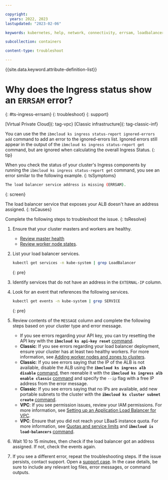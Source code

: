 ```yaml
---

copyright: 
  years: 2022, 2023
lastupdated: "2023-02-06"

keywords: kubernetes, help, network, connectivity, errsam, loadbalancer service missing

subcollection: containers

content-type: troubleshoot

---
```


{{site.data.keyword.attribute-definition-list}}



# Why does the Ingress status show an `ERRSAM` error?
{: #ts-ingress-errsam}
{: troubleshoot}
{: support}

[Virtual Private Cloud]{: tag-vpc} [Classic infrastructure]{: tag-classic-inf}

You can use the the `ibmcloud ks ingress status-report ignored-errors add` command to add an error to the ignored-errors list. Ignored errors still appear in the output of the `ibmcloud ks ingress status-report get` command, but are ignored when calculating the overall Ingress Status.
{: tip}


When you check the status of your cluster's Ingress components by running the `ibmcloud ks ingress status-report get` command, you see an error similar to the following example.
{: tsSymptoms}


```sh
The load balancer service address is missing (ERRSAM).
```
{: screen}

The load balancer service that exposes your ALB doesn't have an address assigned.
{: tsCauses}

Complete the following steps to troubleshoot the issue.
{: tsResolve}

1. Ensure that your cluster masters and workers are healthy.
    - [Review master health](/docs/containers?topic=containers-debug_master#review-master-health)
    - [Review worker node states](/docs/containers?topic=containers-worker-node-state-reference).
1. List your load balancer services.
    
    ```sh
    kubectl get services -n kube-system | grep LoadBalancer
    ```
    {: pre}

    
    
1. Identify services that do not have an address in the `EXTERNAL-IP` column.

1. Look for an event that references the following services.
    
    ```sh
    kubectl get events -n kube-system | grep SERVICE
    ```
    {: pre}
    
    
    
1. Review contents of the `MESSAGE` column and complete the following steps based on your cluster type and error message.
    - If you see errors regarding your API key, you can try resetting the API key with the **`ibmcloud ks api-key reset`** [command](/docs/containers?topic=containers-kubernetes-service-cli#cs_api_key_reset).
    - **Classic**: If you see errors regarding your load balancer deployment, ensure your cluster has at least two healthy workers. For more information, see [Adding worker nodes and zones to clusters](/docs/containers?topic=containers-add_workers).
    - **Classic**: If you see errors saying that the IP of the ALB is not available, disable the ALB using the **`ibmcloud ks ingress alb disable`** [command](/docs/containers?topic=containers-kubernetes-service-cli#cs_alb_disable), then reenable it with the **`ibmcloud ks ingress alb enable classic`** [command](/docs/containers?topic=containers-kubernetes-service-cli#cs_alb_configure) and specify the `--ip` flag with a free IP address from the error message.
    - **Classic**: If you see errors saying that no IPs are available, add new portable subnets to the cluster with the **`ibmcloud ks cluster subnet create`** [command](/docs/containers?topic=containers-kubernetes-service-cli#cs_cluster_subnet_create).
    - **VPC**: If you see permission issues, review your IAM permissions. For more information, see [Setting up an Application Load Balancer for VPC](/docs/containers?topic=containers-vpc-lbaas#setup_vpc_ks_vpc_lb).
    - **VPC**: Ensure that you did not reach your LBaaS instance quota. For more information, see [Quotas and service limits](/docs/vpc?topic=vpc-quotas#alb-quotas) and **`ibmcloud is load-balancers`** [command](/docs/vpc?topic=vpc-vpc-reference#lb-anchor).
    
1. Wait 10 to 15 minutes, then check if the load balancer got an address assigned. If not, check the events again.

1. If you see a different error, repeat the troubleshooting steps. If the issue persists, contact support. Open a [support case](/docs/get-support?topic=get-support-using-avatar). In the case details, be sure to include any relevant log files, error messages, or command outputs.




